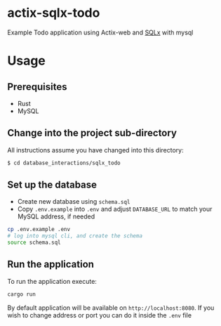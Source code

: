 # actix-sqlx-todo

Example Todo application using Actix-web and [SQLx](https://github.com/launchbadge/sqlx) with mysql

# Usage

## Prerequisites

* Rust
* MySQL

## Change into the project sub-directory

All instructions assume you have changed into this directory:

```bash
$ cd database_interactions/sqlx_todo
```

## Set up the database

* Create new database using `schema.sql`
* Copy `.env.example` into `.env` and adjust `DATABASE_URL` to match your MySQL address, if needed

```sh
cp .env.example .env
# log into mysql cli, and create the schema
source schema.sql
```

## Run the application

To run the application execute:

```bash
cargo run
```

By default application will be available on `http://localhost:8080`. If you wish to change address or port you can do it inside the `.env` file
